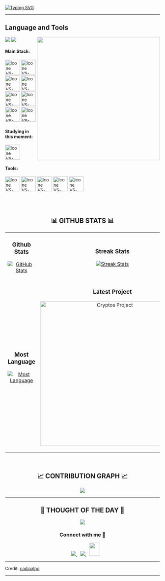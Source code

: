 [![Typing SVG](https://readme-typing-svg.herokuapp.com?color=FF3670&size=35&center=true&vCenter=true&width=1000&lines=Welcome+to+my+GitHub+profile!;My+name+is+Nadia;I'm+Frontend+Developer)](https://git.io/typing-svg)

<hr>

<!--Languages and Tools Section-->
## Language and Tools

<picture> <img align="right" src="https://mir-s3-cdn-cf.behance.net/project_modules/disp/601014116770475.6068beff4640a.gif" width = 400px></picture>
 <p align="left">
  <img src="https://img.shields.io/badge/Focus-Frontend%20Development-dodgerblue" />
  <img src="https://img.shields.io/badge/Languages-English & Indonesia-dodgerblue" />
</p>

#### Main Stack:
[<img height="48px" width="48px" alt="Icone VS-Code" src="https://skillicons.dev/icons?i=html"/>](https://developer.mozilla.org/en-US/docs/Web/HTML)
[<img height="48px" width="48px" alt="Icone VS-Code" src="https://skillicons.dev/icons?i=css"/>](https://developer.mozilla.org/en-US/docs/Web/CSS)
[<img height="48px" width="48px" alt="Icone VS-Code" src="https://skillicons.dev/icons?i=js"/>](https://developer.mozilla.org/en-US/docs/Web/JavaScript)
[<img height="48px" width="48px" alt="Icone VS-Code" src="https://skillicons.dev/icons?i=nodejs"/>](https://nodejs.org)
[<img height="48px" width="48px" alt="Icone VS-Code" src="https://skillicons.dev/icons?i=vue"/>](https://vuejs.org/)
[<img height="48px" width="48px" alt="Icone VS-Code" src="https://skillicons.dev/icons?i=laravel"/>](https://laravel.com/)
[<img height="48px" width="48px" alt="Icone VS-Code" src="https://skillicons.dev/icons?i=ts"/>](https://www.typescriptlang.org/)
[<img height="48px" width="48px" alt="Icone VS-Code" src="https://skillicons.dev/icons?i=sass"/>](https://sass-lang.com/)


#### Studying in this moment:
[<img height="48px" width="48px" alt="Icone VS-Code" src="https://skillicons.dev/icons?i=selenium"/>](https://www.selenium.dev/)

#### Tools:
[<img height="48px" width="48px" alt="Icone VS-Code" src="https://skillicons.dev/icons?i=figma"/>](https://www.figma.com/)
[<img height="48px" width="48px" alt="Icone VS-Code" src="https://skillicons.dev/icons?i=vscode"/>](https://code.visualstudio.com/)
[<img height="48px" width="48px" alt="Icone VS-Code" src="https://skillicons.dev/icons?i=github"/>](https://github.com/)
[<img height="48px" width="48px" alt="Icone VS-Code" src="https://skillicons.dev/icons?i=gitlab"/>](https://gitlab.com/)
[<img height="48px" width="48px" alt="Icone VS-Code" src="https://skillicons.dev/icons?i=git"/>](https://git-scm.com/)

<br>
<br />


<!--Github stats Table--> 
<h2 align="center">📊 GITHUB STATS 📊</h2>
<div align="center">
    <table width="100%">
      <tr>
        <td width="50%">
          <h3 align="center"><strong>Github Stats</strong></h3>
          <p align="center">
            <a href="https://github.com/nadiaalnd">
              <img align="center" src="https://github-readme-stats.vercel.app/api?username=nadiaalnd&count_private=true&show_icons=true&theme=radical" alt="GitHub Stats" />
            </a>
          </p>
        </td>
        <td width="50%">
          <h3 align="center"><strong>Streak Stats</strong></h3>
          <p align="center">
            <a href="https://github.com/nadiaalnd">
              <img align="center" src="https://streak-stats.demolab.com?user=nadiaalnd&theme=radical" alt="Streak Stats" />
            </a>
          </p>
        </td>
      </tr>
      <tr>
        <td width="50%">
          <h3 align="center"><strong>Most Language</strong></h3>
          <p align="center">
            <a href="https://github.com/nadiaalnd">
              <img align="center" src="https://github-readme-stats.vercel.app/api/top-langs/?username=nadiaalnd&theme=radical&hide_border=false&include_all_commits=false&count_private=false&layout=compact" alt="Most Language" />
            </a>
          </p>
        </td>
        <td width="50%">
          <h3 align="center"><strong>Latest Project</strong></h3>
          <p align="center">
            <a href="https://github.com/nadiaalnd/WAJ">
              <img align="center" width="470" src="https://github-readme-stats.vercel.app/api/pin/?username=nadiaalnd&repo=WAJ&theme=radical&show_owner=true" alt="Cryptos Project" />
            </a>
          </p>
        </td>
      </tr>
    </table>
</div>
<br />

<!--Contribution Graph-->
<h2 align="center">📈 CONTRIBUTION GRAPH 📈</h2>
<div align="center">
    <img src="https://github-readme-activity-graph.vercel.app/graph?username=nadiaalnd&theme=radical&bg_color=141321&color=D83B7D&line=88C9C7&point=ffeb95&area=true&hide_border=false" border-radius="15">
</div>

---

<!--STARTS_HERE_QUOTE_CARD-->
<h2 align="center">🌟 THOUGHT OF THE DAY 🌟</h2>
<p align="center">
    <img src="https://readme-daily-quotes.vercel.app/api?author=Linus%Torvalds&quote=Talk%20is%20cheap.%20Show%20me%20the%20code&colors.&theme=radical&bg_color=141321&author_color=ffeb95">
</p>
<!--ENDS_HERE_QUOTE_CARD-->


<!--Contact Section-->
<h3 align="center" >Connect with me 🤝</h3>

<p align="center">
    <div align="center"  class="icons-social" style="margin-left: 10px;">
        <a target="_blank" href="https://www.linkedin.com/in/nadila-aulya/">
            <img src="https://img.icons8.com/doodle/40/000000/linkedin--v2.png" style="margin-left: 10px;" >
        </a>
        <a style="margin-left: 10px;" target="_blank" href="https://github.com/nadiaalnd/">
            <img src="https://img.icons8.com/doodle/40/000000/github--v1.png">
        </a>
        <a style="margin-left: 10px;" target="_blank" href="https://">
            <img src="https://img.icons8.com/doodle/2x/gmail-new.png" style=" width:35px; height:43px;">
        </a>
    </div>
</p>

-----

Credit: [nadiaalnd](https://github.com/nadiaalnd)

---
<br>



